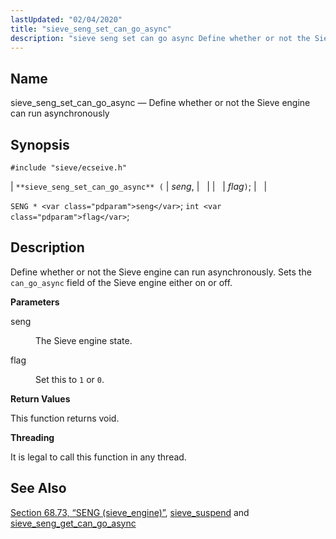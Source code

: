 ```yaml
---
lastUpdated: "02/04/2020"
title: "sieve_seng_set_can_go_async"
description: "sieve seng set can go async Define whether or not the Sieve engine can run asynchronously sieve seng set can go async seng flag SENG seng int flag Define whether or not the Sieve engine can run asynchronously Sets the can go async field of the Sieve engine either on..."
---
```


<a name="apis.sieve_seng_set_can_go_async"></a> 
## Name

sieve_seng_set_can_go_async — Define whether or not the Sieve engine can run asynchronously

## Synopsis

`#include "sieve/ecseive.h"`

| `**sieve_seng_set_can_go_async** (` | <var class="pdparam">seng</var>, |   |
|   | <var class="pdparam">flag</var>`)`; |   |

`SENG * <var class="pdparam">seng</var>`;
`int <var class="pdparam">flag</var>`;<a name="idp60757248"></a> 
## Description

Define whether or not the Sieve engine can run asynchronously. Sets the `can_go_async` field of the Sieve engine either on or off.

**<a name="idp60758976"></a> Parameters**

<dl class="variablelist">

<dt>seng</dt>

<dd>

The Sieve engine state.

</dd>

<dt>flag</dt>

<dd>

Set this to `1` or `0`.

</dd>

</dl>

**<a name="idp60764432"></a> Return Values**

This function returns void.

**<a name="idp60765344"></a> Threading**

It is legal to call this function in any thread.

<a name="idp60766768"></a> 
## See Also

[Section 68.73, “SENG (sieve_engine)”](structs.seng "68.73. SENG (sieve_engine)"), [sieve_suspend](/momentum/3/3-api/apis-sieve-suspend) and [sieve_seng_get_can_go_async](/momentum/3/3-api/apis-sieve-seng-get-can-go-async)